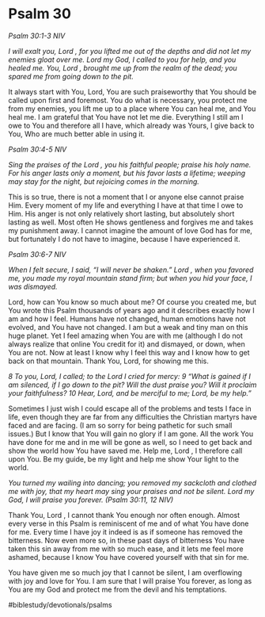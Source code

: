# Psalm 30
*Psalm 30:1-3 NIV* 

*I will exalt you, Lord , for you lifted me out of the depths and did not let my enemies gloat over me.*
*Lord my God, I called to you for help, and you healed me.*
*You, Lord , brought me up from the realm of the dead; you spared me from going down to the pit.* 

It always start with You, Lord, You are such praiseworthy that You should be called upon first and foremost. You do what is necessary, you protect me from my enemies, you lift me up to a place where You can heal me, and You heal me.
I am grateful that You have not let me die. Everything I still am I owe to You and therefore all I have, which already was Yours, I give back to You, Who are much better able in using it.

*Psalm 30:4-5 NIV* 

*Sing the praises of the Lord , you his faithful people; praise his holy name.*
*For his anger lasts only a moment, but his favor lasts a lifetime; weeping may stay for the night, but rejoicing comes in the morning.* 

This is so true, there is not a moment that I or anyone else cannot praise Him. Every moment of my life and everything I have at that time I owe to Him.
His anger is not only relatively short lasting, but absolutely short lasting as well. Most often He shows gentleness and forgives me and takes my punishment away.
I cannot imagine the amount of love God has for me, but fortunately I do not have to imagine, because I have experienced it.

*Psalm 30:6-7 NIV* 

*When I felt secure, I said, “I will never be shaken.” Lord , when you favored me, you made my royal mountain stand firm; but when you hid your face, I was dismayed.* 

Lord, how can You know so much about me? Of course you created me, but You wrote this Psalm thousands of years ago and it describes exactly how I am and how I feel.
Humans have not changed, human emotions have not evolved, and You have not changed.
I am but a weak and tiny man on this huge planet. Yet I feel amazing when You are with me (although I do not always realize that online You credit for it) and dismayed, or down, when You are not. Now at least I know why I feel this way and I know how to get back on that mountain.
Thank You, Lord, for showing me this.

*8 To you, Lord, I called;*
*to the Lord I cried for mercy:*
*9 “What is gained if I am silenced,*
*if I go down to the pit?*
*Will the dust praise you?*
*Will it proclaim your faithfulness?*
*10 Hear, Lord, and be merciful to me;*
*Lord, be my help.”*
 
 
Sometimes I just wish I could escape all of the problems and tests I face in life, even though they are far from any difficulties the Christian martyrs have faced and are facing. (I am so sorry for being pathetic for such small issues.)
But I know that You will gain no glory if I am gone. All the work You have done for me and in me will be gone as well, so I need to get back and show the world how You have saved me.
Help me, Lord , I therefore call upon You. Be my guide, be my light and help me show Your light to the world.

*You turned my wailing into dancing; you removed my sackcloth and clothed me with joy, that my heart may sing your praises and not be silent. Lord my God, I will praise you forever. (Psalm 30:11, 12 NIV)*

Thank You, Lord , I cannot thank You enough nor often enough. Almost every verse in this Psalm is reminiscent of me and of what You have done for me.
Every time I have joy it indeed is as if someone has removed the bitterness. Now even more so, in these past days of bitterness You have taken this sin away from me with so much ease, and it lets me feel more ashamed, because I know You have covered yourself with that sin for me.

You have given me so much joy that I cannot be silent, I am overflowing with joy and love for You. I am sure that I will praise You forever, as long as You are my God and protect me from the devil and his temptations.

#biblestudy/devotionals/psalms